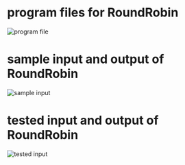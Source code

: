 
# program files for RoundRobin
![program file](ROUNDROBIN_code_572.jpeg)

# sample input and output of RoundRobin
![sample input](ROUNDROBIN_IO_572.jpeg)

# tested input and output of RoundRobin
![tested input](ROUNDROBIN_EO_572.jpeg)
